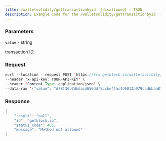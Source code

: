 ```yaml
---
title: /walletsolidity/gettransactionbyid  {disallowed} - TRON
description: Example code for the /walletsolidity/gettransactionbyid  {disallowed} rest method. Сomplete guide on how to use /walletsolidity/gettransactionbyid  {disallowed} rest in GetBlock.io Web3 documentation.
---
```


### Parameters


`value` - string

transaction ID.

### Request

``` java
curl --location --request POST 'https://trx.getblock.io/walletsolidity/gettransactionbyid' \
--header 'x-api-key: YOUR-API-KEY' \
--header 'Content-Type: application/json' \
--data-raw '{"value": "d78f3db7dbdacd656ddf5ccbe4fac4d6012a979cbdbbaa817a1bdd04ce9f5d02"}'
```

###  Response

``` java
{
    "result": "null",
    "id": "getblock.io",
    "status_code": 405,
    "message": "Method not allowed"
}
```

